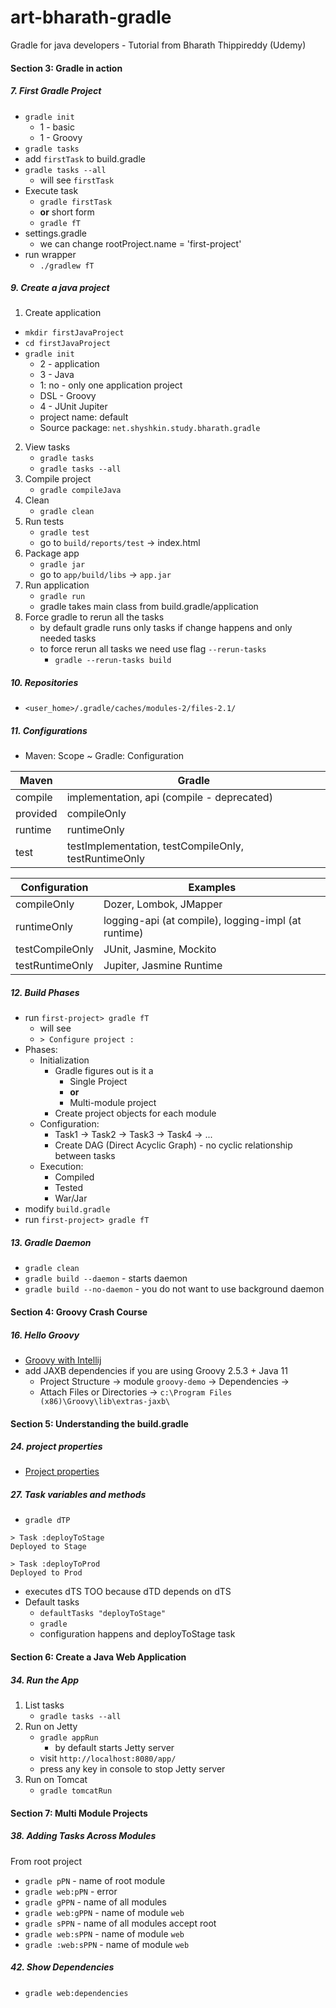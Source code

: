 # art-bharath-gradle
Gradle for java developers - Tutorial from Bharath Thippireddy (Udemy)

####  Section 3: Gradle in action

#####  7. First Gradle Project

-  `gradle init`
    - 1 - basic
    - 1 - Groovy
-  `gradle tasks`    
-  add `firstTask` to build.gradle
-  `gradle tasks --all`
   -  will see `firstTask`
-  Execute task
   -  `gradle firstTask`
   -  **or** short form
   -  `gradle fT`
-  settings.gradle
   -  we can change rootProject.name = 'first-project'
-  run wrapper
   -  `./gradlew fT`
   
#####  9. Create a java project

1.  Create application
   -  `mkdir firstJavaProject`
   -  `cd firstJavaProject`
   -  `gradle init`
      -  2 - application
      -  3 - Java
      -  1: no - only one application project
      -  DSL - Groovy
      -  4 - JUnit Jupiter
      -  project name: default
      -  Source package: `net.shyshkin.study.bharath.gradle`
2.  View tasks
    -  `gradle tasks`
    -  `gradle tasks --all`
3.  Compile project
    -  `gradle compileJava`
4.  Clean
    -  `gradle clean`
5.  Run tests
    -  `gradle test`
    -  go to `build/reports/test` -> index.html
6.  Package app
    -  `gradle jar`
    -  go to `app/build/libs` -> `app.jar`
7.  Run application
    -  `gradle run`
    -  gradle takes main class from build.gradle/application
8.  Force gradle to rerun all the tasks
    -  by default gradle runs only tasks if change happens and only needed tasks
    -  to force rerun all tasks we need use flag `--rerun-tasks`
        -  `gradle --rerun-tasks build`

#####  10. Repositories

-  `<user_home>/.gradle/caches/modules-2/files-2.1/`

#####  11. Configurations

-  Maven: Scope ~ Gradle: Configuration
    
|Maven|Gradle|     
|---|---|
|compile|implementation, api (compile - deprecated)|
|provided|compileOnly|
|runtime|runtimeOnly|
|test|testImplementation, testCompileOnly, testRuntimeOnly|    

| Configuration|Examples |
|---|---|
| compileOnly| Dozer, Lombok, JMapper |
| runtimeOnly| logging-api (at compile), logging-impl (at runtime) |
| testCompileOnly| JUnit, Jasmine, Mockito |
| testRuntimeOnly| Jupiter, Jasmine Runtime |

#####  12. Build Phases

-  run `first-project> gradle fT`
    -  will see
    -  `> Configure project :`
-  Phases:
    -  Initialization
        -  Gradle figures out is it a
            -  Single Project
            -  **or**
            -  Multi-module project
        -  Create project objects for each module
    -  Configuration:
        -  Task1 -> Task2 -> Task3 -> Task4 -> ...
        -  Create DAG (Direct Acyclic Graph) - no cyclic relationship between tasks
    -  Execution:
        -  Compiled
        -  Tested
        -  War/Jar
-  modify `build.gradle`
-  run `first-project> gradle fT`

#####  13. Gradle Daemon

-  `gradle clean`
-  `gradle build --daemon` - starts daemon
-  `gradle build --no-daemon` - you do not want to use background daemon


####  Section 4: Groovy Crash Course

#####  16. Hello Groovy

-  [Groovy with Intellij](https://www.logicbig.com/tutorials/misc/groovy/intellij.html)
-  add JAXB dependencies if you are using Groovy 2.5.3 + Java 11
    -  Project Structure -> module `groovy-demo` -> Dependencies ->
    -  Attach Files or Directories -> `c:\Program Files (x86)\Groovy\lib\extras-jaxb\`

####  Section 5: Understanding the build.gradle

#####  24. project properties

-  [Project properties](https://docs.gradle.org/current/dsl/org.gradle.api.Project.html#N14D49)

#####  27. Task variables and methods

-  `gradle dTP`
```
> Task :deployToStage
Deployed to Stage

> Task :deployToProd
Deployed to Prod
```
-  executes dTS TOO because dTD depends on dTS 
-  Default tasks
    -  `defaultTasks "deployToStage"`
    -  `gradle`
    -  configuration happens and deployToStage task

####  Section 6: Create a Java Web Application  

#####  34. Run the App

1.  List tasks
    -  `gradle tasks --all`
2.  Run on Jetty
    -  `gradle appRun`
        -  by default starts Jetty server     
    -  visit `http://localhost:8080/app/`
    -  press any key in console to stop Jetty server
3.  Run on Tomcat
    -  `gradle tomcatRun`

####  Section 7: Multi Module Projects

#####  38. Adding Tasks Across Modules

From root project
-  `gradle pPN` - name of root module
-  `gradle web:pPN` - error
-  `gradle gPPN` - name of all modules
-  `gradle web:gPPN` - name of module `web`
-  `gradle sPPN` - name of all modules accept root
-  `gradle web:sPPN` - name of module `web`
-  `gradle :web:sPPN` - name of module `web`

#####  42. Show Dependencies

-  `gradle web:dependencies`

    
